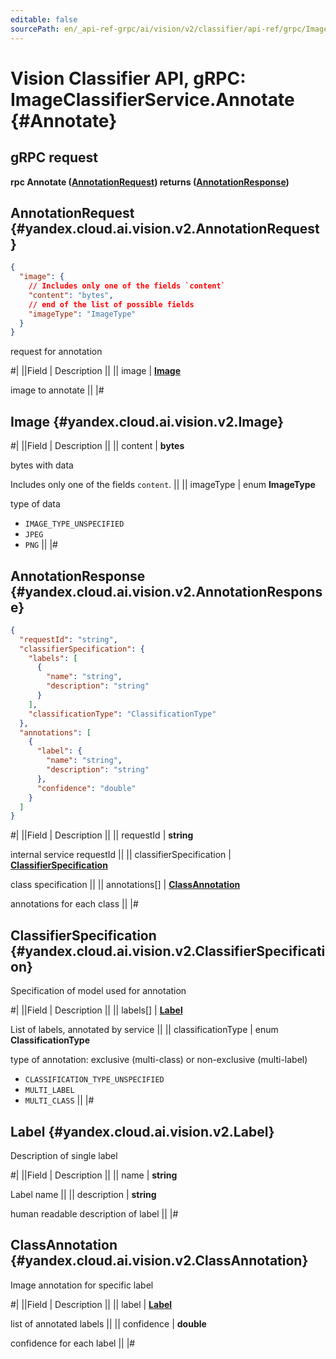 ```yaml
---
editable: false
sourcePath: en/_api-ref-grpc/ai/vision/v2/classifier/api-ref/grpc/ImageClassifier/annotate.md
---
```


# Vision Classifier API, gRPC: ImageClassifierService.Annotate {#Annotate}

## gRPC request

**rpc Annotate ([AnnotationRequest](#yandex.cloud.ai.vision.v2.AnnotationRequest)) returns ([AnnotationResponse](#yandex.cloud.ai.vision.v2.AnnotationResponse))**

## AnnotationRequest {#yandex.cloud.ai.vision.v2.AnnotationRequest}

```json
{
  "image": {
    // Includes only one of the fields `content`
    "content": "bytes",
    // end of the list of possible fields
    "imageType": "ImageType"
  }
}
```

request for annotation

#|
||Field | Description ||
|| image | **[Image](#yandex.cloud.ai.vision.v2.Image)**

image to annotate ||
|#

## Image {#yandex.cloud.ai.vision.v2.Image}

#|
||Field | Description ||
|| content | **bytes**

bytes with data

Includes only one of the fields `content`. ||
|| imageType | enum **ImageType**

type of data

- `IMAGE_TYPE_UNSPECIFIED`
- `JPEG`
- `PNG` ||
|#

## AnnotationResponse {#yandex.cloud.ai.vision.v2.AnnotationResponse}

```json
{
  "requestId": "string",
  "classifierSpecification": {
    "labels": [
      {
        "name": "string",
        "description": "string"
      }
    ],
    "classificationType": "ClassificationType"
  },
  "annotations": [
    {
      "label": {
        "name": "string",
        "description": "string"
      },
      "confidence": "double"
    }
  ]
}
```

#|
||Field | Description ||
|| requestId | **string**

internal service requestId ||
|| classifierSpecification | **[ClassifierSpecification](#yandex.cloud.ai.vision.v2.ClassifierSpecification)**

class specification ||
|| annotations[] | **[ClassAnnotation](#yandex.cloud.ai.vision.v2.ClassAnnotation)**

annotations for each class ||
|#

## ClassifierSpecification {#yandex.cloud.ai.vision.v2.ClassifierSpecification}

Specification of model used for annotation

#|
||Field | Description ||
|| labels[] | **[Label](#yandex.cloud.ai.vision.v2.Label)**

List of labels, annotated by service ||
|| classificationType | enum **ClassificationType**

type of annotation: exclusive (multi-class) or non-exclusive (multi-label)

- `CLASSIFICATION_TYPE_UNSPECIFIED`
- `MULTI_LABEL`
- `MULTI_CLASS` ||
|#

## Label {#yandex.cloud.ai.vision.v2.Label}

Description of single label

#|
||Field | Description ||
|| name | **string**

Label name ||
|| description | **string**

human readable description of label ||
|#

## ClassAnnotation {#yandex.cloud.ai.vision.v2.ClassAnnotation}

Image annotation for specific label

#|
||Field | Description ||
|| label | **[Label](#yandex.cloud.ai.vision.v2.Label)**

list of annotated labels ||
|| confidence | **double**

confidence for each label ||
|#